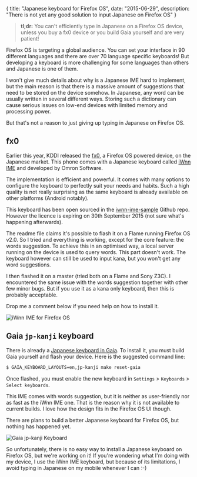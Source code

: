 {
  title: "Japanese keyboard for Firefox OS",
  date: "2015-06-29",
  description: "There is not yet any good solution to input Japanese on Firefox OS"
}

> **tl;dr:** You can't efficiently type in Japanese on a Firefox OS device, unless you buy a fx0 device or you build Gaia yourself and are very patient!

Firefox OS is targeting a global audience. You can set your interface in 90 different languages and there are over 70 language specific keyboards!
But developing a keyboard is more challenging for some languages than others and Japanese is one of them.

I won't give much details about why is a Japanese IME hard to implement, but the main reason is that there is a massive amount of  suggestions that need to be stored on the device somehow. In Japanese, any word can be usually written in several different ways. Storing such a dictionary can cause serious issues on low-end devices with limited memory and processing power.

But that's not a reason to just giving up typing in Japanese on Firefox OS.

## fx0

Earlier this year, KDDI released the [fx0](http://au-fx.kddi.com/products/), a Firefox OS powered device, on the Japanese market. This phone comes with a Japanese keyboard called [iWnn IME](http://www.omronsoft.co.jp/product_text/iwnn-ime-for-firefox-os/) and developed by Omron Software.

The implementation is efficient and powerful. It comes with many options to configure the keyboard to perfectly suit your needs and habits. Such a high quality is not really surprising as the same keyboard is already available on other platforms (Android notably).

This keyboard has been open sourced in the [iwnn-ime-sample](https://github.com/mozilla-japan/iwnn-ime-sample) Github repo. However the licence is expiring on 30th September 2015 (not sure what's happening afterwards).

The readme file claims it's possible to flash it on a Flame running Firefox OS v2.0. So I tried and everything is working, except for the core feature: the words suggestion. To achieve this in an optimised way, a local server running on the device is used to query words. This part doesn't work. The keyboard however can still be used to input kana, but you won't get any word suggestions.

I then flashed it on a master (tried both on a Flame and Sony Z3C). I encountered the same issue with the words suggestion together with other few minor bugs. But if you use it as a kana only keyboard, then this is probably acceptable.

Drop me a comment below if you need help on how to install it.

![iWnn IME for Firefox OS](https://lh3.googleusercontent.com/LdqNqF5ny4xMumE8m9jSZQMrujhFDIGZBA1SUoxYAU0u=s0 "iWnn IME for Firefox OS")

## Gaia `jp-kanji` keyboard

There is already a [Japanese keyboard in Gaia](https://github.com/mozilla-b2g/gaia/tree/master/apps/keyboard/js/imes/jskanji). To install it, you must build Gaia yourself and flash your device. Here is the suggested command line:
```bash
$ GAIA_KEYBOARD_LAYOUTS=en,jp-kanji make reset-gaia
```

Once flashed, you must enable the new keyboard in `Settings` > `Keyboards`  > `Select keyboards`.

This IME comes with words suggestion, but it is neither as user-friendly nor as fast as the iWnn IME one.
That is the reason why it is not available to current builds. I love how the design fits in the Firefox OS UI though.

There are plans to build a better Japanese keyboard for Firefox OS, but nothing has happened yet.

![Gaia jp-kanji Keyboard](https://lh3.googleusercontent.com/HZ53_An9tjhWPoveJ4XCbOLdQ-DKCwOxY1hTrcneicTH=s0 "Gaia jp-kanji Keyboard")

So unfortunately, there is no easy way to install a Japanese keyboard on Firefox OS, but we're working on it!
If you're wondering what I'm doing with my device, I use the iWnn IME keyboard, but because of its limitations, I avoid typing in Japanese on my mobile whenever I can :-)